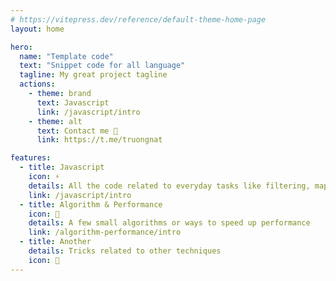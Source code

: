 ```yaml
---
# https://vitepress.dev/reference/default-theme-home-page
layout: home

hero:
  name: "Template code"
  text: "Snippet code for all language"
  tagline: My great project tagline
  actions:
    - theme: brand
      text: Javascript
      link: /javascript/intro
    - theme: alt
      text: Contact me 🥰
      link: https://t.me/truongnat

features:
  - title: Javascript
    icon: ⚡
    details: All the code related to everyday tasks like filtering, mapping,...
    link: /javascript/intro
  - title: Algorithm & Performance
    icon: 🚀
    details: A few small algorithms or ways to speed up performance
    link: /algorithm-performance/intro
  - title: Another
    details: Tricks related to other techniques
    icon: 📝
---
```


